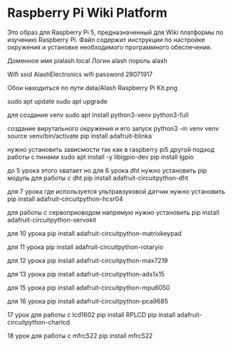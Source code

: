 # Raspberry Pi Wiki Platform

Это образ для Raspberry Pi 5, предназначенный для Wiki платформы по изучению Raspberry Pi. Файл содержит инструкции по настройке окружения и установке необходимого программного обеспечения.

Доменное имя pialash.local
Логин alash
пороль alash

Wifi ssid AlashElectronics
wifi password 28071917

Обои находиться по пути
data/Alash Raspberry Pi Kit.png

sudo apt update
sudo apt upgrade

для создания venv
sudo apt install python3-venv python3-full

создание вирутального окружения и его запуск
python3 -m venv venv
source venv/bin/activate
pip install adafruit-blinka

нужно установить зависмости так как в raspberry pi5  другой подход работы с пинами
sudo apt install -y liblgpio-dev
pip install lgpio

до 5 урока этого хватает но для 6 урока dht нужно установить pip модуль для работы с dht
pip install adafruit-circuitpython-dht

для 7 урока где используется ультравзуковой датчик нужно установить
pip install adafruit-circuitpython-hcsr04

для работы с сервоприоводом напрямую нужно установить
pip install adafruit-circuitpython-servokit

для 10 урока 
pip install adafruit-circuitpython-matrixkeypad

для 11 урока 
pip install adafruit-circuitpython-rotaryio

для 12 урока
pip install adafruit-circuitpython-max7219

для 13 урока
pip install adafruit-circuitpython-ads1x15

для 15 урока 
pip install adafruit-circuitpython-mpu6050

для 16 урока
pip install adafruit-circuitpython-pca9685

17 урок для работы с lcd1602
pip install RPLCD
pip install adafruit-circuitpython-charlcd

18 урок для работы с mfrc522
pip install mfrc522